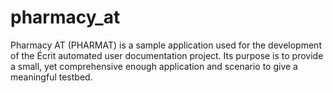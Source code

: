 pharmacy_at
===========

Pharmacy AT (PHARMAT) is a sample application used for the development of the Écrit automated user documentation project. Its purpose is
to provide a small, yet comprehensive enough application and scenario to give a meaningful testbed.
